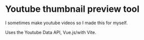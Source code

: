 # Youtube thumbnail preview tool

I sometimes make youtube videos so I made this for myself.

Uses the Youtube Data API, Vue.js/with Vite.
